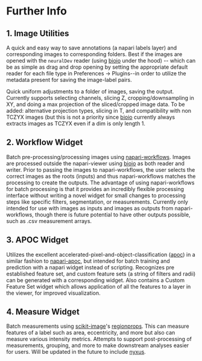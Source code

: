 # Further Info

## 1. Image Utilities

A quick and easy way to save annotations (a napari labels layer) and corresponding images to corresponding folders. Best if the images are opened with the `neuralDev` reader (using [bioio] under the hood) -- which can be as simple as drag and drop opening by setting the appropriate default reader for each file type in Preferences -> Plugins--in order to utilize the metadata present for saving the image-label pairs.

Quick uniform adjustments to a folder of images, saving the output. Currently supports selecting channels, slicing Z, cropping/downsampling in XY, and doing a max projection of the sliced/cropped image data. To be added: alternative projection types, slicing in T, and compatibility with non TCZYX images (but this is not a priority since [bioio] currently always extracts images as TCZYX even if a dim is only length 1.

## 2. Workflow Widget

Batch pre-processing/processing images using [napari-workflows].  Images are processed outside the napari-viewer using [bioio] as both reader and writer. Prior to passing the images to napari-workflows, the user selects the correct images as the roots (inputs) and thus napari-workflows matches the processing to create the outputs. The advantage of using napari-workflows for batch processing is that it provides an incredibly flexible processing interface without writing a novel widget for small changes to processing steps like specific filters, segmentation, or measurements. Currently only intended for use with images as inputs and images as outputs from napari-workflows, though there is future potential to have other outputs possible, such as .csv measurement arrays.

## 3. APOC Widget

Utilizes the excellent accelerated-pixel-and-object-classification ([apoc]) in a similar fashion to [napari-apoc], but intended for batch training and prediction with a napari widget instead of scripting. Recognizes pre established feature set, and custom feature sets (a string of filters and radii) can be generated with a corresponding widget. Also contains a Custom Feature Set widget which allows application of all the features to a layer in the viewer, for improved visualization.

## 4. Measure Widget

Batch measurements using [scikit-image]'s [regionprops]. This can measure features of a label such as area, eccentricity, and more but also can measure various intensity metrics. Attempts to support post-processing of measurements, grouping, and more to make downstream analyses easier for users. Will be updated in the future to include [nyxus].

[napari-workflows]: https://github.com/haesleinhuepf/napari-workflows
[apoc]: https://github.com/haesleinhuepf/apoc
[napari-apoc]: https://github.com/haesleinhuepf/napari-accelerated-pixel-and-object-classification
[bioio]: https://github.com/bioio-devs/bioio
[scikit-image]: https://scikit-image.org/
[regionprops]: https://scikit-image.org/docs/stable/api/skimage.measure.html#skimage.measure.regionprops
[nyxus]: https://github.com/PolusAI/nyxus
